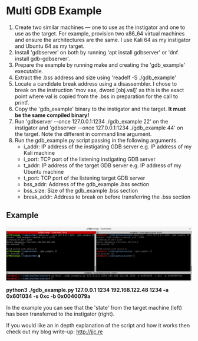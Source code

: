 # Multi GDB Example

1. Create two similar machines &mdash; one to use as the instigator and one to use as the target. For example, provision two x86_64 virtual machines and ensure the architectures are the same. I use Kali 64 as my instigator and Ubuntu 64 as my target.
2. Install 'gdbserver' on both by running 'apt install gdbserver' or 'dnf install gdb-gdbserver'.
3. Prepare the example by running make and creating the 'gdb_example' executable.
4. Extract the .bss address and size using 'readelf -S ./gdb_example'
5. Locate a candidate break address using a disassembler. I chose to break on the instruction 'mov eax, dword [obj.val]' as this is the exact point where val is copied from the .bss in preparation for the call to printf.
6. Copy the 'gdb_example' binary to the instigator and the target. **It must be the same compiled binary!**
7. Run 'gdbserver --once 127.0.0.1:1234 ./gdb_example 22' on the instigator and 'gdbserver --once 127.0.0.1:1234 ./gdb_example 44' on the target. Note the different in command line argument.
8. Run the gdb_example.py script passing in the following arguments.
    * i_addr: IP address of the instigating GDB server e.g. IP address of my Kali machine
    * i_port: TCP port of the listening instigating GDB server
    * t_addr: IP address of the target GDB server e.g. IP address of my Ubuntu machine
    * t_port: TCP port of the listening target GDB server
    * bss_addr: Address of the gdb_example .bss section
    * bss_size: Size of the gdb_example .bss section
    * break_addr: Address to break on before transferring the .bss section

## Example
![Example Image](https://github.com/JeffJerseyCow/avatar2-examples/blob/master/multi_gdb/example.png)

**python3 ./gdb_example.py 127.0.0.1 1234 192.168.122.48 1234 -a 0x601034 -s 0xc -b 0x0040079a**
 
In the example you can see that the 'state' from the target machine (left) has been transferred to the instigator (right). 

If you would like an in depth explanation of the script and how it works then check out my blog write-up: http://jjc.re
